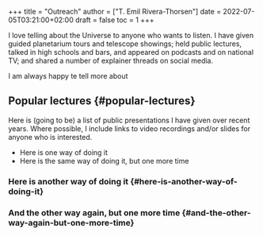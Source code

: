 +++
title = "Outreach"
author = ["T. Emil Rivera-Thorsen"]
date = 2022-07-05T03:21:00+02:00
draft = false
toc = 1
+++

I love telling about the Universe to anyone who wants to listen. I have given
guided planetarium tours and telescope showings; held public lectures, talked in
high schools and bars, and appeared on podcasts and on national TV; and shared a
number of explainer threads on social media.

I am always happy te tell more about

<!--more-->


## Popular lectures {#popular-lectures}

Here is (going to be) a list of public presentations I have given over
recent years. Where possible, I include links to video recordings
and/or slides for anyone who is interested.

-   Here is one way of doing it
-   Here is the same way of doing it, but one more time


### Here is another way of doing it {#here-is-another-way-of-doing-it}


### And the other way again, but one more time {#and-the-other-way-again-but-one-more-time}
